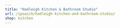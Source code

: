 ```yaml
---
title: "Hadleigh Kitchen & Bathroom Studio"
url: /ipswich/hadleigh-kitchen-and-bathroom-studio/
shop: kitchen
---
```

